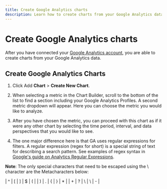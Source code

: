 ```yaml
---
title: Create Google Analytics charts
description: Learn how to create charts from your Google Analytics data.
---
```

# Create Google Analytics charts

After you have connected your [Google Analytics account](../data-analyst/importing-data/integrations/google-analytics.md), you are able to create charts from your Google Analytics data.

## Create Google Analytics Charts

1. Click Add **Chart** > **Create New Chart**.

1. When selecting a metric in the Chart Builder, scroll to the bottom of the list to find a section including your Google Analytics Profiles. A second metric dropdown will appear. Here you can choose the metric you would like to analyze.

1. After you have chosen the metric, you can proceed with this chart as if it were any other chart by selecting the time period, interval, and data perspectives that you would like to see.

1. The one major difference here is that GA uses regular expressions for filters. A regular expression (regex for short) is a special string of text for describing a search pattern. See examples of regex syntax in [Google's guide on Analytics Regular Expressions](https://support.google.com/analytics/answer/1034324?hl=en).

**Note**: The only special characters that need to be escaped using the \ character are the Metacharacters below:

| ^ | [ | ] | $ | ( |
| ) | . | { | } | * |
| + | ? | \ | \ | - |
